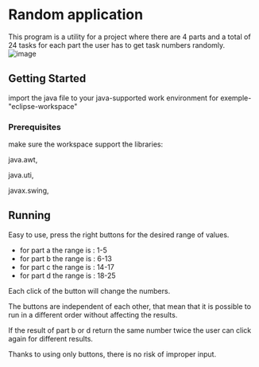 # Random application

This program is a utility for a project where there are 4 parts and a total of 24 tasks for each part the user has to get task numbers randomly.<br>
![image](https://user-images.githubusercontent.com/79862052/153236207-d0829c52-cc59-4caa-9020-06d809644ad9.png)

## Getting Started

import the java file to your java-supported work environment 
for exemple- "eclipse-workspace"


### Prerequisites

make sure the workspace support the libraries: 

java.awt,

java.uti,

javax.swing,



## Running 

Easy to use, press the right buttons for the desired range of values.

* for part a the range is : 1-5
* for part b the range is : 6-13
* for part c the range is : 14-17
* for part d the range is : 18-25

Each click of the button will change the numbers.

The buttons are independent of each other, that mean that it is possible to run in a different order without affecting the results.

If the result of part b or d return the same number twice the user can click again for different results.

Thanks to using only buttons, there is no risk of improper input.







